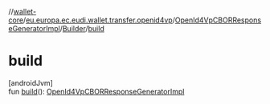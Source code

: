 //[wallet-core](../../../../index.md)/[eu.europa.ec.eudi.wallet.transfer.openid4vp](../../index.md)/[OpenId4VpCBORResponseGeneratorImpl](../index.md)/[Builder](index.md)/[build](build.md)

# build

[androidJvm]\
fun [build](build.md)(): [OpenId4VpCBORResponseGeneratorImpl](../index.md)
